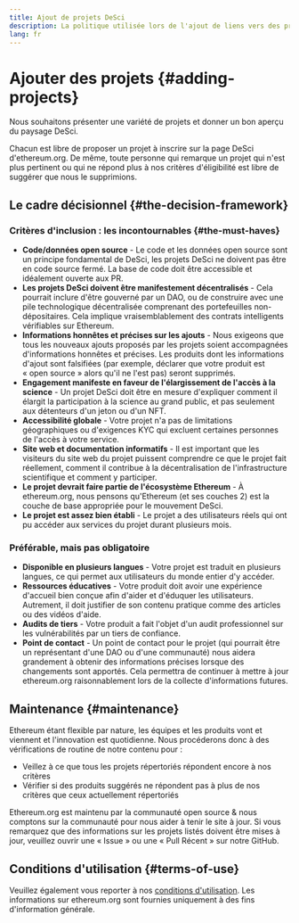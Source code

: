 ```yaml
---
title: Ajout de projets DeSci
description: La politique utilisée lors de l'ajout de liens vers des projets sur la page DeSci d'ethereum.org
lang: fr
---
```


# Ajouter des projets {#adding-projects}

Nous souhaitons présenter une variété de projets et donner un bon aperçu du paysage DeSci.

Chacun est libre de proposer un projet à inscrire sur la page DeSci d'ethereum.org. De même, toute personne qui remarque un projet qui n'est plus pertinent ou qui ne répond plus à nos critères d'éligibilité est libre de suggérer que nous le supprimions.

## Le cadre décisionnel {#the-decision-framework}

### Critères d'inclusion : les incontournables {#the-must-haves}

- **Code/données open source** - Le code et les données open source sont un principe fondamental de DeSci, les projets DeSci ne doivent pas être en code source fermé. La base de code doit être accessible et idéalement ouverte aux PR.
- **Les projets DeSci doivent être manifestement décentralisés** - Cela pourrait inclure d'être gouverné par un DAO, ou de construire avec une pile technologique décentralisée comprenant des portefeuilles non-dépositaires. Cela implique vraisemblablement des contrats intelligents vérifiables sur Ethereum.
- **Informations honnêtes et précises sur les ajouts** - Nous exigeons que tous les nouveaux ajouts proposés par les projets soient accompagnées d'informations honnêtes et précises. Les produits dont les informations d'ajout sont falsifiées (par exemple, déclarer que votre produit est « open source » alors qu'il ne l'est pas) seront supprimés.
- **Engagement manifeste en faveur de l'élargissement de l'accès à la science** - Un projet DeSci doit être en mesure d'expliquer comment il élargit la participation à la science au grand public, et pas seulement aux détenteurs d'un jeton ou d'un NFT.
- **Accessibilité globale** - Votre projet n'a pas de limitations géographiques ou d'exigences KYC qui excluent certaines personnes de l'accès à votre service.
- **Site web et documentation informatifs** - Il est important que les visiteurs du site web du projet puissent comprendre ce que le projet fait réellement, comment il contribue à la décentralisation de l'infrastructure scientifique et comment y participer.
- **Le projet devrait faire partie de l'écosystème Ethereum** - À ethereum.org, nous pensons qu'Ethereum (et ses couches 2) est la couche de base appropriée pour le mouvement DeSci.
- **Le projet est assez bien établi** - Le projet a des utilisateurs réels qui ont pu accéder aux services du projet durant plusieurs mois.

### Préférable, mais pas obligatoire

- **Disponible en plusieurs langues** - Votre projet est traduit en plusieurs langues, ce qui permet aux utilisateurs du monde entier d'y accéder.
- **Ressources éducatives** - Votre produit doit avoir une expérience d'accueil bien conçue afin d'aider et d'éduquer les utilisateurs. Autrement, il doit justifier de son contenu pratique comme des articles ou des vidéos d'aide.
- **Audits de tiers** - Votre produit a fait l'objet d'un audit professionnel sur les vulnérabilités par un tiers de confiance.
- **Point de contact** - Un point de contact pour le projet (qui pourrait être un représentant d'une DAO ou d'une communauté) nous aidera grandement à obtenir des informations précises lorsque des changements sont apportés. Cela permettra de continuer à mettre à jour ethereum.org raisonnablement lors de la collecte d'informations futures.

## Maintenance {#maintenance}

Ethereum étant flexible par nature, les équipes et les produits vont et viennent et l'innovation est quotidienne. Nous procéderons donc à des vérifications de routine de notre contenu pour :

- Veillez à ce que tous les projets répertoriés répondent encore à nos critères
- Vérifier si des produits suggérés ne répondent pas à plus de nos critères que ceux actuellement répertoriés

Ethereum.org est maintenu par la communauté open source & nous comptons sur la communauté pour nous aider à tenir le site à jour. Si vous remarquez que des informations sur les projets listés doivent être mises à jour, veuillez ouvrir une « Issue » ou une « Pull Récent » sur notre GitHub.

## Conditions d'utilisation {#terms-of-use}

Veuillez également vous reporter à nos [conditions d'utilisation](/terms-of-use/). Les informations sur ethereum.org sont fournies uniquement à des fins d'information générale.
